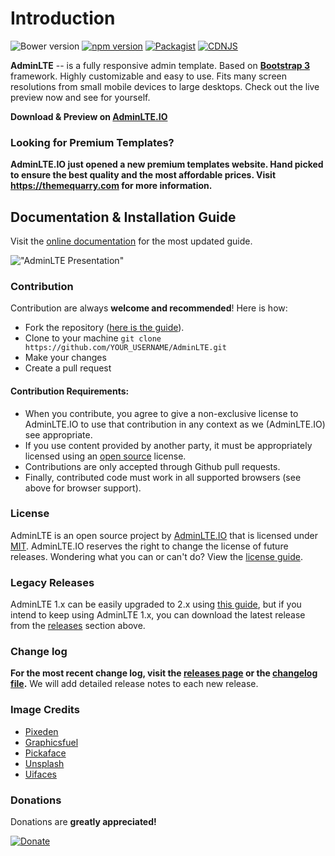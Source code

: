 Introduction
============

![Bower version](https://img.shields.io/bower/v/adminlte.svg)
[![npm version](https://img.shields.io/npm/v/admin-lte.svg)](https://www.npmjs.com/package/admin-lte)
[![Packagist](https://img.shields.io/packagist/v/almasaeed2010/adminlte.svg)](https://packagist.org/packages/almasaeed2010/adminlte)
[![CDNJS](https://img.shields.io/cdnjs/v/admin-lte.svg)](https://cdnjs.com/libraries/admin-lte)

**AdminLTE** -- is a fully responsive admin template. Based on **[Bootstrap 3](https://github.com/twbs/bootstrap)**
framework. Highly customizable and easy to use. Fits many screen resolutions from small mobile devices to large
desktops. Check out the live preview now and see for yourself.

**Download & Preview on [AdminLTE.IO](https://adminlte.io)**

### Looking for Premium Templates?

**AdminLTE.IO just opened a new premium templates website. Hand picked to ensure the best quality and the most
affordable prices. Visit https://themequarry.com for more information.**

## Documentation & Installation Guide

Visit the [online documentation](https://adminlte.io/docs) for the most
updated guide.

!["AdminLTE Presentation"](https://adminlte.io/AdminLTE2.png "AdminLTE Presentation")

### Contribution

Contribution are always **welcome and recommended**! Here is how:

- Fork the repository ([here is the guide](https://help.github.com/articles/fork-a-repo/)).
- Clone to your machine ```git clone https://github.com/YOUR_USERNAME/AdminLTE.git```
- Make your changes
- Create a pull request

#### Contribution Requirements:

- When you contribute, you agree to give a non-exclusive license to AdminLTE.IO to use that contribution in any context
  as we (AdminLTE.IO) see appropriate.
- If you use content provided by another party, it must be appropriately licensed using
  an [open source](http://opensource.org/licenses) license.
- Contributions are only accepted through Github pull requests.
- Finally, contributed code must work in all supported browsers (see above for browser support).

### License

AdminLTE is an open source project by [AdminLTE.IO](https://adminlte.io) that is licensed
under [MIT](http://opensource.org/licenses/MIT). AdminLTE.IO
reserves the right to change the license of future releases. Wondering what you can or can't do? View
the [license guide](https://adminlte.io/docs/license).

### Legacy Releases

AdminLTE 1.x can be easily upgraded to 2.x
using [this guide](https://adminlte.io/themes/AdminLTE/documentation/index.html#upgrade), but if you intend to keep
using AdminLTE 1.x, you can download the latest release from
the [releases](https://github.com/almasaeed2010/AdminLTE/releases) section above.

### Change log

**For the most recent change log, visit the [releases page](https://github.com/almasaeed2010/AdminLTE/releases) or
the [changelog file](https://github.com/almasaeed2010/AdminLTE/blob/master/changelog.md).** We will add detailed release
notes to each new release.

### Image Credits

- [Pixeden](http://www.pixeden.com/psd-web-elements/flat-responsive-showcase-psd)
- [Graphicsfuel](http://www.graphicsfuel.com/2013/02/13-high-resolution-blur-backgrounds/)
- [Pickaface](http://pickaface.net/)
- [Unsplash](https://unsplash.com/)
- [Uifaces](http://uifaces.com/)

### Donations

Donations are **greatly appreciated!**

[![Donate](https://www.paypalobjects.com/en_US/i/btn/btn_donateCC_LG.gif "AdminLTE Presentation")](https://www.paypal.com/cgi-bin/webscr?cmd=_s-xclick&hosted_button_id=629XCUSXBHCBC "Donate")
